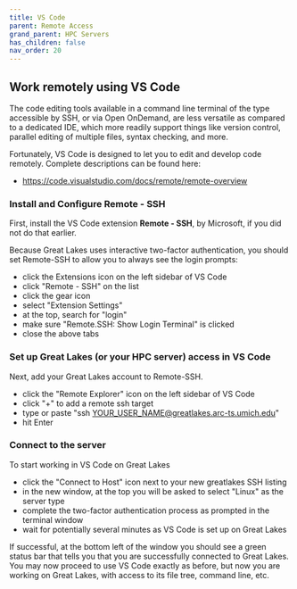 ```yaml
---
title: VS Code
parent: Remote Access
grand_parent: HPC Servers
has_children: false
nav_order: 20
---
```


## Work remotely using VS Code

The code editing tools available in a command line terminal 
of the type accessible by SSH, or via Open OnDemand, 
are less versatile as compared to a dedicated IDE, which
more readily support things like version control, parallel
editing of multiple files, syntax checking, and more. 

Fortunately, VS Code is designed to let you to edit
and develop code remotely. Complete descriptions can be found here:

- <https://code.visualstudio.com/docs/remote/remote-overview>

### Install and Configure Remote - SSH

First, install the VS Code extension **Remote - SSH**, by Microsoft,
if you did not do that earlier.

Because Great Lakes uses interactive two-factor authentication, you should 
set Remote-SSH to allow you to always see the login prompts:
- click the Extensions icon on the left sidebar of VS Code
- click "Remote - SSH" on the list
- click the gear icon
- select "Extension Settings"
- at the top, search for "login"
- make sure "Remote.SSH: Show Login Terminal" is clicked
- close the above tabs

### Set up Great Lakes (or your HPC server) access in VS Code

Next, add your Great Lakes account to Remote-SSH.

- click the "Remote Explorer" icon on the left sidebar of VS Code
- click "+" to add a remote ssh target
- type or paste "ssh YOUR_USER_NAME@greatlakes.arc-ts.umich.edu"
- hit Enter

### Connect to the server 

To start working in VS Code on Great Lakes

- click the "Connect to Host" icon next to your new greatlakes SSH listing
- in the new window, at the top you will be asked to select "Linux" as the server type
- complete the two-factor authentication process as prompted in the terminal window
- wait for potentially several minutes as VS Code is set up on Great Lakes

If successful, at the bottom left of the window you should see a green
status bar that tells you that you are successfully connected to Great Lakes.
You may now proceed to use VS Code exactly as before, but now you are
working on Great Lakes, with access to its file tree, command line, etc.
